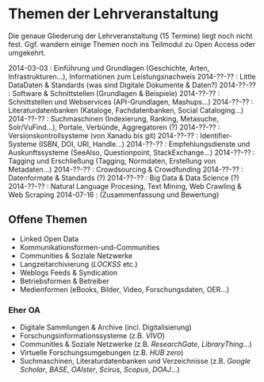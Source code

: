 # Themen der Lehrveranstaltung

Die genaue Gliederung der Lehrveranstaltung (15 Termine) liegt noch nicht fest.
Ggf. wandern einige Themen noch ins Teilmodul zu Open Access oder umgekehrt.

2014-03-03
  : Einführung und Grundlagen (Geschichte, Arten, Infrastrukturen...),
    Informationen zum Leistungsnachweis
2014-??-??
  : Little DataDaten & Standards (was sind Digitale Dokumente & Daten?)
2014-??-??
  : Software & Schnittstellen (Grundlagen & Beispiele)
2014-??-??
  : Schnittstellen und Webservices (API-Grundlagen, Mashups...)
2014-??-??
  : Literaturdatenbanken (Kataloge, Fachdatenbanken, Social Cataloging...)
2014-??-??
  : Suchmaschinen (Indexierung, Ranking, Metasuche, Solr/VuFind...),
    Portale, Verbünde, Aggregatoren (?)
2014-??-??
  : Versionskontrollsysteme (von Xanadu bis git)
2014-??-??
  : Identifier-Systeme (ISBN, DOI, URI, Handle...)
2014-??-??
  : Empfehlungsdienste und Auskunftssysteme
    (SeeAlso, Questionpoint, StackExchange...)
2014-??-??
  : Tagging und Erschließung
    (Tagging, Normdaten, Erstellung von Metadaten...)
2014-??-??
  : Crowdsourcing & Crowdfunding
2014-??-??
  : Datenformate & Standards (?)
2014-??-??
  : Big Data & Data Science (?) 
2014-??-??
  : Natural Language Procesing, Text Mining, Web Crawling & Web Scraping
2014-07-16
  : (Zusammenfassung und Bewertung)

## Offene Themen

* Linked Open Data
* Kommunikationsformen-und-Communities
* Communities & Soziale Netzwerke
* Langzeitarchivierung (*LOCKSS* etc.)
* Weblogs Feeds & Syndication
* Betriebsformen & Betreiber
* Medienformen (eBooks, Bilder, Video, Forschungsdaten, OER...)

### Eher OA

* Digitale Sammlungen & Archive (incl. Digitalisierung)
* Forschungsinformationssysteme (z.B. *VIVO*)
* Communities & Soziale Netzwerke (z.B. *ResearchGate*, *LibraryThing*...)
* Virtuelle Forschungsumgebungen (z.B. *HUB zero*)
* Suchmaschinen, Literaturdatenbanken und Verzeichnisse (z.B. *Google Scholar*, *BASE*, *OAIster*, *Scirus*, *Scopus*, *DOAJ*...)

